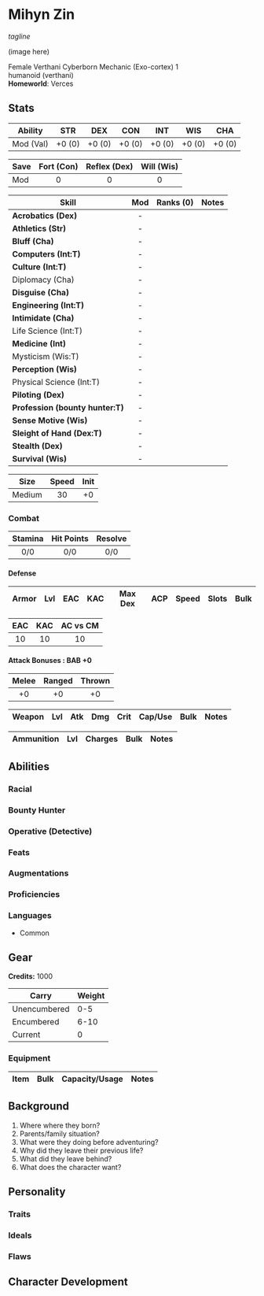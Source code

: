 # Mihyn Zin

*tagline*

(image here)

Female Verthani Cyberborn Mechanic (Exo-cortex) 1  
humanoid (verthani)  
**Homeworld**: Verces 

## Stats

|**Ability**|**STR**|**DEX**|**CON**|**INT**|**WIS**|**CHA**|
| ---- | ---- | ---- | ---- | ---- | ---- | ---- |
|Mod (Val)| +0 (0) | +0 (0) | +0 (0) | +0 (0) | +0 (0) | +0 (0) |

| Save | Fort (Con) | Reflex (Dex) | Will (Wis) |
| ---- | :--------: | :----------: | :--------: |
| Mod | 0 | 0 | 0 |

| Skill | Mod | Ranks (0) | Notes
| ---- | :--: | :---: | ----- |
| **Acrobatics (Dex)** | - |||
| **Athletics (Str)** | - |||
| **Bluff (Cha)** | - |||
| **Computers (Int:T)** | - |||
| **Culture (Int:T)** | - ||||
| Diplomacy (Cha) | - |||
| **Disguise (Cha)** | - |||
| **Engineering (Int:T)** | - |||
| **Intimidate (Cha)** | - |||
| Life Science (Int:T) | - |||
| **Medicine (Int)**| - |||
| Mysticism (Wis:T) | - |||
| **Perception (Wis)** | - |||
| Physical Science (Int:T) | - |||
| **Piloting (Dex)** | - |||
| **Profession (bounty hunter:T)** | - |||
| **Sense Motive (Wis)** | - |||
| **Sleight of Hand (Dex:T)** | - |||
| **Stealth (Dex)** |  - |||
| **Survival (Wis)** | - |||

| Size | Speed | Init |
| :--: | :---: | :--: |
| Medium | 30 | +0 |

### Combat

| Stamina | Hit Points | Resolve |
| :-----: | :--------: | :-----: |
| 0/0 | 0/0 | 0/0 |

#### Defense

| Armor | Lvl | EAC | KAC | Max Dex | ACP | Speed | Slots | Bulk |
| ----- | :-: | :-: | :-: | :-----: | :---: | :---: | :---: | :--: |

| EAC | KAC | AC vs CM |
| :-: | :-: | :------: |
| 10 | 10 | 10 |

#### Attack Bonuses : BAB +0

| Melee | Ranged | Thrown |
| :---: | :----: | :----: |
| +0 | +0 | +0 |

| Weapon | Lvl | Atk | Dmg | Crit | Cap/Use | Bulk | Notes |
| ------ | :-: | :-: | :-: | :--: | :-----: | :--: | ----- |


| Ammunition | Lvl | Charges | Bulk | Notes |
| ---------- | :-: | :-----: | :--: | ----- |

## Abilities

### Racial


### Bounty Hunter


### Operative (Detective)


### Feats


### Augmentations


### Proficiencies


### Languages

- Common

## Gear

**Credits:** 1000

| Carry | Weight |
| ----- | ------ |
| Unencumbered | 0-5 |
| Encumbered | 6-10 |
| Current | 0 |

### Equipment

| Item | Bulk | Capacity/Usage | Notes |
| ---- | :--: | :------------: | ----- |

## Background

1.  Where where they born?
2.	Parents/family situation?
3.	What were they doing before adventuring?
4.	Why did they leave their previous life?
5.	What did they leave behind?
6.	What does the character want?

## Personality
### Traits


### Ideals


### Flaws


## Character Development
